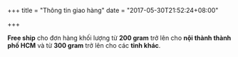 +++
title = "Thông tin giao hàng"
date = "2017-05-30T21:52:24+08:00"

+++

**Free ship** cho đơn hàng khối lượng từ **200 gram** trở lên cho **nội thành thành phố HCM** và từ **300 gram** trở lên cho các **tỉnh khác**.